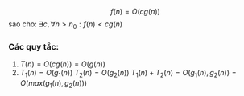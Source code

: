 $$
f(n) = O(cg(n))
$$
sao cho: $\exists c, \forall n > n_0 : f(n) < cg(n)$

### Các quy tắc:
1. $T(n) = O(cg(n)) = O(g(n))$
2. $T_1(n) = O(g_1(n))$
   $T_2(n) = O(g_2(n))$
   $T_1(n) + T_2(n) = O(g_1(n), g_2(n)) = O(max(g_1(n), g_2(n)))$
   
 